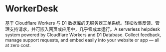 # WorkerDesk
基于 Cloudflare Workers 与 D1 数据库的无服务器工单系统。轻松收集反馈、管理支持请求，并可嵌入网页或应用中，几乎零成本运行。A serverless helpdesk system powered by Cloudflare Workers and D1 Database. Collect feedback, manage support requests, and embed easily into your website or app — all at zero cost.
